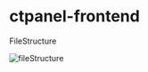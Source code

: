 # ctpanel-frontend
 
<p>
  FileStructure
</p>

![fileStructure](https://user-images.githubusercontent.com/47499956/110384509-05f2a000-805e-11eb-8cab-9371a400e509.PNG)
